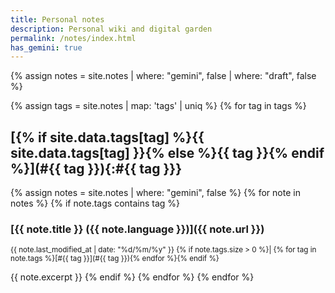 ```yaml
---
title: Personal notes
description: Personal wiki and digital garden
permalink: /notes/index.html
has_gemini: true
---
```

{% assign notes = site.notes | where: "gemini", false | where: "draft", false %}

{% assign tags = site.notes | map: 'tags' | uniq %}
{% for tag in tags %}
## [{% if site.data.tags[tag] %}{{ site.data.tags[tag] }}{% else %}{{ tag }}{% endif %}](#{{ tag }}){:#{{ tag }}}

{% assign notes = site.notes | where: "gemini", false %}
{% for note in notes %}
{% if note.tags contains tag %}
### [{{ note.title }} ({{ note.language }})]({{ note.url }})

<small>
{{ note.last_modified_at | date: "%d/%m/%y" }}
{% if note.tags.size > 0 %}| {% for tag in note.tags %}[#{{ tag }}](#{{ tag }}){% endfor %}{% endif %}
</small>

{{ note.excerpt }}
{% endif %}
{% endfor %}
{% endfor %}
